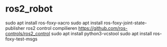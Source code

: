 # ros2_robot

sudo apt install ros-foxy-xacro
sudo apt install ros-foxy-joint-state-publisher
ros2 control compilieren https://github.com/ros-controls/ros2_control
sudo apt install python3-vcstool
sudo apt install ros-foxy-test-msgs

